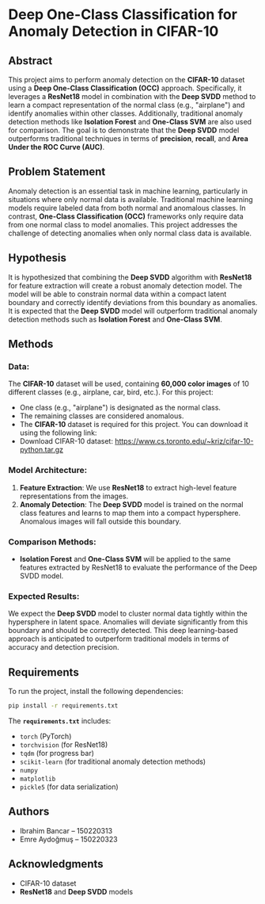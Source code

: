 # Deep One-Class Classification for Anomaly Detection in CIFAR-10

## Abstract
This project aims to perform anomaly detection on the **CIFAR-10** dataset using a **Deep One-Class Classification (OCC)** approach. Specifically, it leverages a **ResNet18** model in combination with the **Deep SVDD** method to learn a compact representation of the normal class (e.g., "airplane") and identify anomalies within other classes. Additionally, traditional anomaly detection methods like **Isolation Forest** and **One-Class SVM** are also used for comparison. The goal is to demonstrate that the **Deep SVDD** model outperforms traditional techniques in terms of **precision**, **recall**, and **Area Under the ROC Curve (AUC)**.

## Problem Statement
Anomaly detection is an essential task in machine learning, particularly in situations where only normal data is available. Traditional machine learning models require labeled data from both normal and anomalous classes. In contrast, **One-Class Classification (OCC)** frameworks only require data from one normal class to model anomalies. This project addresses the challenge of detecting anomalies when only normal class data is available.

## Hypothesis
It is hypothesized that combining the **Deep SVDD** algorithm with **ResNet18** for feature extraction will create a robust anomaly detection model. The model will be able to constrain normal data within a compact latent boundary and correctly identify deviations from this boundary as anomalies. It is expected that the **Deep SVDD** model will outperform traditional anomaly detection methods such as **Isolation Forest** and **One-Class SVM**.

## Methods

### Data:
The **CIFAR-10** dataset will be used, containing **60,000 color images** of 10 different classes (e.g., airplane, car, bird, etc.). For this project:
- One class (e.g., "airplane") is designated as the normal class.
- The remaining classes are considered anomalous.
- The **CIFAR-10** dataset is required for this project. You can download it using the following link:
- Download CIFAR-10 dataset: https://www.cs.toronto.edu/~kriz/cifar-10-python.tar.gz


### Model Architecture:
1. **Feature Extraction**: We use **ResNet18** to extract high-level feature representations from the images.
2. **Anomaly Detection**: The **Deep SVDD** model is trained on the normal class features and learns to map them into a compact hypersphere. Anomalous images will fall outside this boundary.

### Comparison Methods:
- **Isolation Forest** and **One-Class SVM** will be applied to the same features extracted by ResNet18 to evaluate the performance of the Deep SVDD model.

### Expected Results:
We expect the **Deep SVDD** model to cluster normal data tightly within the hypersphere in latent space. Anomalies will deviate significantly from this boundary and should be correctly detected. This deep learning-based approach is anticipated to outperform traditional models in terms of accuracy and detection precision.

## Requirements
To run the project, install the following dependencies:

```bash
pip install -r requirements.txt
```

The **`requirements.txt`** includes:
- `torch` (PyTorch)
- `torchvision` (for ResNet18)
- `tqdm` (for progress bar)
- `scikit-learn` (for traditional anomaly detection methods)
- `numpy`
- `matplotlib`
- `pickle5` (for data serialization)




## Authors
- Ibrahim Bancar – 150220313
- Emre Aydoğmuş – 150220323

## Acknowledgments
- CIFAR-10 dataset
- **ResNet18** and **Deep SVDD** models
